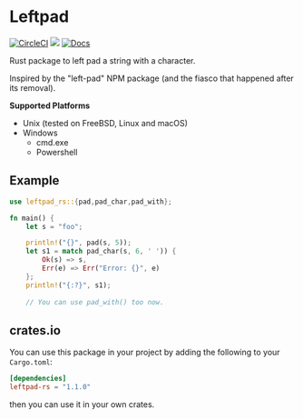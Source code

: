 # Leftpad

[![CircleCI](https://circleci.com/gh/keltia/leftpad-rs/tree/main.svg?style=shield)](https://circleci.com/gh/keltia/leftpad-rs/tree/main)
[![](https://img.shields.io/crates/v/leftpad-rs.svg)](https://crates.io/crates/leftpad-rs)
[![Docs](https://docs.rs/leftpad-rs/badge.svg)](https://docs.rs/leftpad-rs)

Rust package to left pad a string with a character.

Inspired by the "left-pad" NPM package (and the fiasco that happened after its removal).

**Supported Platforms**
* Unix (tested on FreeBSD, Linux and macOS)
* Windows
    * cmd.exe
    * Powershell

## Example
``` rust
use leftpad_rs::{pad,pad_char,pad_with};

fn main() {
    let s = "foo";

    println!("{}", pad(s, 5));
    let s1 = match pad_char(s, 6, ' ')) {
        Ok(s) => s,
        Err(e) => Err("Error: {}", e)
    };
    println!("{:?}", s1);
    
    // You can use pad_with() too now.
```
## crates.io
You can use this package in your project by adding the following
to your `Cargo.toml`:

``` toml
[dependencies]
leftpad-rs = "1.1.0"
```
then you can use it in your own crates.

